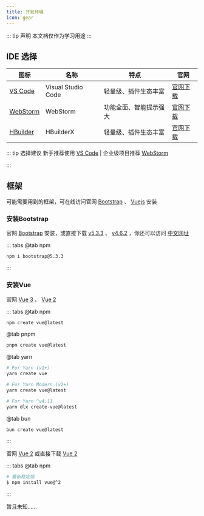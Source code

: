 ```yaml
---
title: 开发环境
icon: gear
---
```

::: tip 声明
本文档仅作为学习用途
:::
## IDE 选择

| 图标 | 名称 | 特点 | 官网 |
| ------ | ------ | ------ | ----- |
| [VS Code](https://img.icons8.com/color/48/visual-studio-code-2019.png) | Visual Studio Code | 轻量级、插件生态丰富  | [官网下载](https://code.visualstudio.com/) |
| [WebStorm](https://img.icons8.com/color/48/webstorm.png) | WebStorm | 功能全面、智能提示强大 | [官网下载](https://www.jetbrains.com/webstorm/) |
| [HBuilder](https://qiniu-ecdn.dcloud.net.cn/uploads/images/hbuilderx/icon/hbuilderx_icon@2x.png) | HBuilderX | 轻量级、插件生态丰富 | [官网下载](https://www.dcloud.io/hbuilderx.html) |

::: tip 选择建议
新手推荐使用 [VS Code](https://code.visualstudio.com/)  | 企业级项目推荐 [WebStorm](https://www.jetbrains.com/webstorm/)

:::

## 框架

可能需要用到的框架，可在线访问官网 [Bootstrap](https://getbootstrap.com/) 、 [Vuejs](https://cn.vuejs.org/) 安装

### 安装Bootstrap

官网 [Bootstrap](https://getbootstrap.com/) 安装，或直接下载 [v5.3.3](https://github.com/twbs/bootstrap/releases/download/v5.3.3/bootstrap-5.3.3-dist.zip) 、 [v4.6.2](https://github.com/twbs/bootstrap/releases/download/v4.6.2/bootstrap-4.6.2-dist.zip) ，你还可以访问 [中文网址](https://www.bootcss.com/)

::: tabs
@tab npm
```bash
npm i bootstrap@5.3.3
```
:::

### 安装Vue

官网 [Vue 3](https://cn.vuejs.org/) 、 [Vue 2](https://v2.cn.vuejs.org/)

::: tabs
@tab npm
```bash
npm create vue@latest
```
@tab pnpm
```bash
pnpm create vue@latest
```
@tab yarn
```bash
# For Yarn (v1+)
yarn create vue

# For Yarn Modern (v2+)
yarn create vue@latest

# For Yarn ^v4.11
yarn dlx create-vue@latest
```
@tab bun
```bash
bun create vue@latest
```
:::

官网 [Vue 2](https://v2.cn.vuejs.org/) 或直接下载 [Vue 2](https://v2.cn.vuejs.org/js/vue.js)

::: tabs
@tab npm
```bash
# 最新稳定版
$ npm install vue@^2
```
:::

暂且未知......